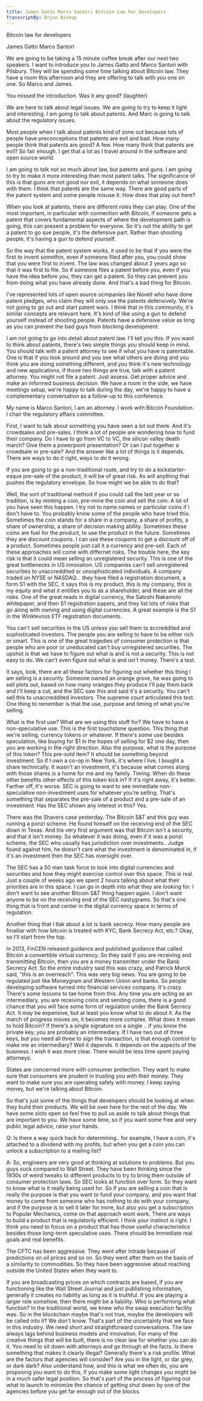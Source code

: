 ```yaml
---
title: James Gatto Marco Santori Bitcoin Law For Developers
TranscriptBy: Bryan Bishop
---
```


Bitcoin law for developers

James Gatto
Marco Santori

We are going to be taking a 15 minute coffee break after our next two speakers. I want to introduce you to James Gatto and Marco Santori with Pilsbury. They will be spending some time talking about Bitcoin law. They have a room this afternoon and they are offering to talk with you one on one. So Marco and James.

You missed the introduction. Was it any good? (laughter)

We are here to talk about legal issues. We are going to try to keep it light and interesting. I am going to talk about patents. And Marc is going to talk about the regulatory issues.

Most people when I talk about patents kind of zone out because lots of people have preconceptions that patents are evil and bad. How many people think that patents are good? A few. How many think that patents are evil? So fair enough. I get that a lot as I travel around in the software and open source world.

I am going to talk not so much about law, but patents and guns. I am going to try to make it more interesting than most patent talks. The significance of this is that guns are not good nor evil, it depends on what someone does with them. I think that patents are the same way. There are good parts of the patent system and some people misuse it. How does that play out here?

When you look at patents, there are different roles they can play. One of the most important, in particular with connection with Bitcoin, if someone gets a patent that covers fundamental aspects of where the development path is going, this can present a problem for everyone. So it's not the ability to get a patent to go sue people, it's the defensive part. Rather than shooting people, it's having a gun to defend yourself.

So the way that the patent system works, it used to be that if you were the first to invent somethin, even if someone filed after you, you could show that you were first to invent. The law was changed about 2 years ago so that it was first to file. So if someone files a patent before you, even if you have the idea before you, they can get a patent. So they can prevent you from doing what you have already done. And that's a bad thing for Bitcoin.

I've represented lots of open source ocmpanies like Novell who have done patent pledges, who claim they will only use the patents defensively. We're not going to go out and start patent wars. I think that in this community, it's similar concepts are relevant here. It's kind of like using a gun to defend yourself instead of shooting people. Patents have a defensive value as long as you can prevent the bad guys from blocking development.

I am not going to go into detail about patent law. I'll tell you this. If you want to think about patents, there's two simple things you should keep in mind. You should talk with a patent attorney to see if what you have is patentable. One is that if you look around and you see what others are doing and you think you are doing something different, and you think it's new technology and new applications, if those two things are true, talk with a patent attorney. You might not file a patent. Just assess. Get proper advice and make an informed business decision. We have a room in the side, we have meetings setup, we're happy to talk during the day, we're happy to have a complementary conversation as a follow-up to this conference.

My name is Marco Santori, I am an attorney. I work with Bitcoin Foundation. I chair the regulatory affairs committee.

First, I want to talk about something you have seen a lot out there. And it's crowdsales and pre-sales. I think a lot of people are wondering how to fund their company. Do I have to go from VC to VC, the silicon valley death march? Give them a powerpoint presentation? Or can I put together a crowdsale or pre-sale? And the answer like a lot of things is it depends. There are ways to do it right, ways to do it wrong.

If you are going to go a non-traditional route, and try to do a kickstarter-esque pre-sale of the product, it will be of great risk. As will anything that pushes the regulatory envelope. So how might we be able to do that?

Well, the sort of traditional method if you could call the last year or so tradition, is by minting a coin, pre-mine the coin and sell the coin. A lot of you have seen this happen. I try not to name names or particular coins if I don't have to. You probably know some of the people who have tried this. Sometimes the coin stands for a share in a company, a share of profits, a share of ownership, a share of decision making ability. Sometimes these coins are fuel for the product, to use the product in the future. Sometimes they are discount coupons. I can use these coupons to get a discount off of a product. Sometimes people just call it a currency and pre-sell. Each of these approaches will come with differnet risks. The trouble here, the key risk is that it could mean selling an unregistered security. This is one of the great bottlenecks in US innovation. US companies can't sell unregistered securities to unaccreddited or unsophisticated individuals. A company traded on NYSE or NASDAQ... they have filed a registration document, a form S1 with the SEC, it says this is my product, this is my company, this is my equity and what it entitles you to as a shareholder, and these are all the risks. One of the great reads in digital currency, the Satoshi Nakamoto whitepaper, and then S1 registration papers, and they list lots of risks that go along with owning and using digital currencies. A great example is the S1 in the Winklevoss ETF registration documents.

You can't sell securities in the US unless you sell them to accreddited and sophisticated investors. The people you are selling to have to be either rich or smart. This is one of the great tragedies of consumer protection is that people who are poor or uneducated can't buy unregistered securities. The upshot is that we have to figure out what is and is not a security. This is not easy to do. We can't even figure out what is and isn't money. There's a test.

It says, look, there are all these factors for figuring out whether this thing I am selling is a security. Someone owned an orange grove, he was going to sell plots out, based on how many oranges they produce I'll pay them back and I'll keep a cut, and the SEC saw this and said it's a security. You can't sell this to unaccreddited investors. The supreme court articulated this test. One thing to remember is that the use, purpose and timing of what you're selling.

What is the first use? What are we using this stuff for? We have to have a non-speculative use. This is the first touchstone question. This thing that we're selling, currency tokens or whatever. If there's some use besides speculation, like buying for $1 in the hopes of selling for $2 one day, then you are working in the right direction. Also the purpose, what is the purpose of this token? This pre-sold item? It should be something beyond investment. So if I own a co-op in New York, it's where I live. I bought a share technically. It wasn't an investment, it's because what comes along with those shares is a home for me and my family. Timing. When do these other benefits other effects of this token kick in? If it's right away, it's better. Farther off, it's worse. SEC is going to want to see immediate non-speculative non-investment uses for whatever you're selling. That's something that separates the pre-sale of a product and a pre-sale of an investment. Has the SEC shown any interest in this? Yes.

There was the Shavers case yesterday. The Bitcoin S&T and this guy was running a ponzi scheme. He found himself on the receiving end of the SEC down in Texas. And his very first argument was that Bitcoin isn't a security, and that it isn't money. So whatever it was doing, even if it was a ponzi scheme, the SEC who usually has jurisdiction over investments.. Judge found against him, he doesn't care what the investment is denominated in, if it's an investment then the SEC has oversight over.

The SEC has a 50 man task force to look into digital currencies and securities and how they might exercise control over this space. This is real. Just a couple of weeks ago we spent 2 hours talking about what their priorities are in this space. I can go in depth into what they are looking for. I don't want to see another Bitcoin S&T thing happen again. I don't want anyone to be on the receiving end of the SEC nastygrams. So that's one thing that is front and center in the digital currency space in terms of regulation.

Another thing that I tlak about a lot is bank secrecy. How many people are fmailiar with how bitcoin is treated with KYC, Bank Secrecy Act, etc.? Okay, so I'll start from the top.

In 2013, FinCEN released guidance and published guidance that called Bitcoin a convertible virtual currency. So they said if you are receiving and transmitting Bitcoin, then you are a money transmitter under the Bank Secrecy Act. So the entire industry said this was crazy, and Patrick Murck said, "this is an overreach". This was very big news. You are going to be regulated just like Moneygram and Western Union and banks. So people developing software turned into financial services company. It's crazy. There's some lessons to tae home from this. Any time you are acting as an intermediary, you are receiving coins and sending coins, there is a good chance that you will face some form of regulation under the Bank Secrecy Act. It may be expensive, but at least you know what to do about it. As the march of progress moves on, it becomes more complex. What does it mean to hold Bitcoin? If there's a single signature on a single .. if you know the private key, you are probably an intermediary. If I have two out of three keys, but you need all three to sign the transaction, is that enough control to make me an intermediary? Well it depends. It depends on the aspects of the business. I wish it was more clear. There would be less time spent paying attorneys.

States are concerned more with consumer protection. They want to make sure that consumers are prudent in trusting you with their money. They want to make sure you are operating safely with money. I keep saying money, but we're talking about Bitcoin.

So that's just some of the things that developers should be looking at when they build their products. We will be over here for the rest of the day. We have some slots open so feel free to pull us aside to talk about things that are important to you. We have some time, so if you want some free and very public legal advice, raise your hands.

Q: Is there a way quick hack for determining.. for example, I have a coin, it's attached to a dividend with my profits, but when you get a coin you can unlock a subscription to a mailing list?

A: So, engineers are very good at thinking at solutions to problems. But you guys suck compared to Wall Street. They have been thinking since the 1930s of weird tweaks to different products to try to bring them outside of consumer protection laws. So SEC looks at function over form. So they want to know what is it really being used for. So if you are selling a coin that is really the purpose is that you want to fund your company, and you want that money to come from someone who has nothing to do with your company, and if the purpose is to sell it later for more, but also you get a subscription to Popular Mechanics, come on that approach wont work. There are ways to build a product that is regulatorily efficient. I think your instinct is right. I think you need to focus on a product that has those useful characteristics besides those long-term speculative uses. There should be immediate real goals and real benefits.

The CFTC has been aggressive. They went after Intrade because of predictions on oil prices and so on. So they went after them on the basis of a similarity to commodities. So they have been aggressive about reaching outside the United States when they want to.

If you are broadcasting prices on which contracts are based, if you are functioning like the Wall Street Journal and just publishing information, generally it creates no liability as long as it is truthful. If you are playing a larger role somehow, then there might be a liability. Who is performing what function? In the traditional world, we knew who the swap execution facility was. So in the blockchain maybe that's not true, maybe the developers will be called into it? We don't know. That's part of the uncertainty that we face in this industry. We need short and straightforward conversations. The law always lags behind business models and innovation. For many of the creative things that will be built, there is no clear law for whether you can do it. You need to sit down with attorneys and go through all the facts. Is there something that makes it clearly illegal? Generally there's a risk profile. What are the factors that agencies will consider? Are you in the light, or dar grey, or dark dark? Also understand how, and this is what we often do, you are proposing you want to do this, if you make some light changes you might be in a much safer legal position. So that's part of the process of figuring out what to launch to minimize the chance of getting shut down by one of the agencies before you get far enough out of the blocks.
